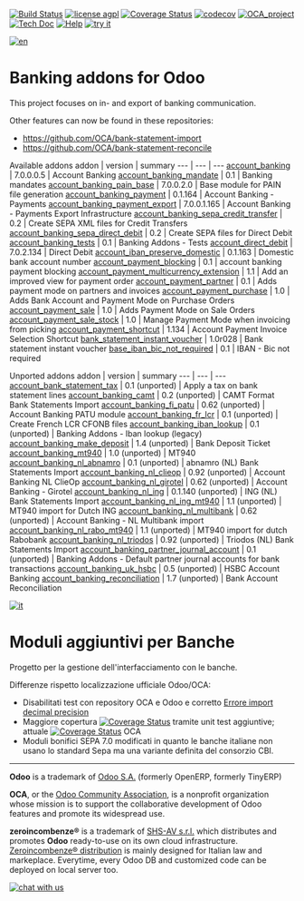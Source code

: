 [![Build Status](https://travis-ci.org/zeroincombenze/bank-payment.svg?branch=7.0)](https://travis-ci.org/zeroincombenze/bank-payment)
[![license agpl](https://img.shields.io/badge/licence-AGPL--3-blue.svg)](http://www.gnu.org/licenses/agpl-3.0.html)
[![Coverage Status](https://coveralls.io/repos/github/zeroincombenze/bank-payment/badge.svg?branch=7.0)](https://coveralls.io/github/zeroincombenze/bank-payment?branch=7.0)
[![codecov](https://codecov.io/gh/zeroincombenze/bank-payment/branch/7.0/graph/badge.svg)](https://codecov.io/gh/zeroincombenze/bank-payment/branch/7.0)
[![OCA_project](http://www.zeroincombenze.it/wp-content/uploads/ci-ct/prd/button-oca-7.svg)](https://github.com/OCA/bank-payment/tree/7.0)
[![Tech Doc](http://www.zeroincombenze.it/wp-content/uploads/ci-ct/prd/button-docs-7.svg)](http://wiki.zeroincombenze.org/en/Odoo/7.0/dev)
[![Help](http://www.zeroincombenze.it/wp-content/uploads/ci-ct/prd/button-help-7.svg)](http://wiki.zeroincombenze.org/en/Odoo/7.0/man/FI)
[![try it](http://www.zeroincombenze.it/wp-content/uploads/ci-ct/prd/button-try-it-7.svg)](http://erp7.zeroincombenze.it)


[![en](http://www.shs-av.com/wp-content/en_US.png)](http://wiki.zeroincombenze.org/it/Odoo/7.0/man)

Banking addons for Odoo
=======================

This project focuses on in- and export of banking communication.

Other features can now be found in these repositories:
 * https://github.com/OCA/bank-statement-import
 * https://github.com/OCA/bank-statement-reconcile

[//]: # (addons)

Available addons
addon | version | summary
--- | --- | ---
[account_banking](account_banking/) | 7.0.0.0.5 | Account Banking
[account_banking_mandate](account_banking_mandate/) | 0.1 | Banking mandates
[account_banking_pain_base](account_banking_pain_base/) | 7.0.0.2.0 | Base module for PAIN file generation
[account_banking_payment](account_banking_payment/) | 0.1.164 | Account Banking - Payments
[account_banking_payment_export](account_banking_payment_export/) | 7.0.0.1.165 | Account Banking - Payments Export Infrastructure
[account_banking_sepa_credit_transfer](account_banking_sepa_credit_transfer/) | 0.2 | Create SEPA XML files for Credit Transfers
[account_banking_sepa_direct_debit](account_banking_sepa_direct_debit/) | 0.2 | Create SEPA files for Direct Debit
[account_banking_tests](account_banking_tests/) | 0.1 | Banking Addons - Tests
[account_direct_debit](account_direct_debit/) | 7.0.2.134 | Direct Debit
[account_iban_preserve_domestic](account_iban_preserve_domestic/) | 0.1.163 | Domestic bank account number
[account_payment_blocking](account_payment_blocking/) | 0.1 | account banking payment blocking
[account_payment_multicurrency_extension](account_payment_multicurrency_extension/) | 1.1 | Add an improved view for payment order
[account_payment_partner](account_payment_partner/) | 0.1 | Adds payment mode on partners and invoices
[account_payment_purchase](account_payment_purchase/) | 1.0 | Adds Bank Account and Payment Mode on Purchase Orders
[account_payment_sale](account_payment_sale/) | 1.0 | Adds Payment Mode on Sale Orders
[account_payment_sale_stock](account_payment_sale_stock/) | 1.0 | Manage Payment Mode when invoicing from picking
[account_payment_shortcut](account_payment_shortcut/) | 1.134 | Account Payment Invoice Selection Shortcut
[bank_statement_instant_voucher](bank_statement_instant_voucher/) | 1.0r028 | Bank statement instant voucher
[base_iban_bic_not_required](base_iban_bic_not_required/) | 0.1 | IBAN - Bic not required


Unported addons
addon | version | summary
--- | --- | ---
[account_bank_statement_tax](__unported__/account_bank_statement_tax/) | 0.1 (unported) | Apply a tax on bank statement lines
[account_banking_camt](__unported__/account_banking_camt/) | 0.2 (unported) | CAMT Format Bank Statements Import
[account_banking_fi_patu](__unported__/account_banking_fi_patu/) | 0.62 (unported) | Account Banking PATU module
[account_banking_fr_lcr](__unported__/account_banking_fr_lcr/) | 0.1 (unported) | Create French LCR CFONB files
[account_banking_iban_lookup](__unported__/account_banking_iban_lookup/) | 0.1 (unported) | Banking Addons - Iban lookup (legacy)
[account_banking_make_deposit](__unported__/account_banking_make_deposit/) | 1.4 (unported) | Bank Deposit Ticket
[account_banking_mt940](__unported__/account_banking_mt940/) | 1.0 (unported) | MT940
[account_banking_nl_abnamro](__unported__/account_banking_nl_abnamro/) | 0.1 (unported) | abnamro (NL) Bank Statements Import
[account_banking_nl_clieop](__unported__/account_banking_nl_clieop/) | 0.92 (unported) | Account Banking NL ClieOp
[account_banking_nl_girotel](__unported__/account_banking_nl_girotel/) | 0.62 (unported) | Account Banking - Girotel
[account_banking_nl_ing](__unported__/account_banking_nl_ing/) | 0.1.140 (unported) | ING (NL) Bank Statements Import
[account_banking_nl_ing_mt940](__unported__/account_banking_nl_ing_mt940/) | 1.1 (unported) | MT940 import for Dutch ING
[account_banking_nl_multibank](__unported__/account_banking_nl_multibank/) | 0.62 (unported) | Account Banking - NL Multibank import
[account_banking_nl_rabo_mt940](__unported__/account_banking_nl_rabo_mt940/) | 1.1 (unported) | MT940 import for dutch Rabobank
[account_banking_nl_triodos](__unported__/account_banking_nl_triodos/) | 0.92 (unported) | Triodos (NL) Bank Statements Import
[account_banking_partner_journal_account](__unported__/account_banking_partner_journal_account/) | 0.1 (unported) | Banking Addons - Default partner journal accounts for bank transactions
[account_banking_uk_hsbc](__unported__/account_banking_uk_hsbc/) | 0.5 (unported) | HSBC Account Banking
[account_banking_reconciliation](account_banking_reconciliation/) | 1.7 (unported) | Bank Account Reconciliation

[//]: # (end addons)


[![it](http://www.shs-av.com/wp-content/it_IT.png)](http://wiki.zeroincombenze.org/it/Odoo/7.0/man)

Moduli aggiuntivi per Banche
============================

Progetto per la gestione dell'interfacciamento con le banche.

Differenze rispetto localizzazione ufficiale Odoo/OCA:

- Disabilitati test con repository OCA e Odoo e corretto [Errore import decimal precision](https://github.com/OCA/OCB/issues/629)
- Maggiore copertura [![Coverage Status](https://coveralls.io/repos/github/zeroincombenze/bank-payment/badge.svg?branch=7.0)](https://coveralls.io/github/zeroincombenze/bank-payment?branch=7.0) tramite unit test aggiuntive; attuale [![Coverage Status](https://coveralls.io/repos/OCA/bank-payment/badge.png?branch=7.0)](https://coveralls.io/r/OCA/bank-payment?branch=7.0) OCA
- Moduli bonifici SEPA 7.0 modificati in quanto le banche italiane non usano lo standard Sepa ma una variante definita del consorzio CBI.

[//]: # (copyright)

----

**Odoo** is a trademark of [Odoo S.A.](https://www.odoo.com/) (formerly OpenERP, formerly TinyERP)

**OCA**, or the [Odoo Community Association](http://odoo-community.org/), is a nonprofit organization whose
mission is to support the collaborative development of Odoo features and
promote its widespread use.

**zeroincombenze®** is a trademark of [SHS-AV s.r.l.](http://www.shs-av.com/)
which distributes and promotes **Odoo** ready-to-use on its own cloud infrastructure.
[Zeroincombenze® distribution](http://wiki.zeroincombenze.org/en/Odoo)
is mainly designed for Italian law and markeplace.
Everytime, every Odoo DB and customized code can be deployed on local server too.

[//]: # (end copyright)


[![chat with us](https://www.shs-av.com/wp-content/chat_with_us.gif)](https://tawk.to/85d4f6e06e68dd4e358797643fe5ee67540e408b)

